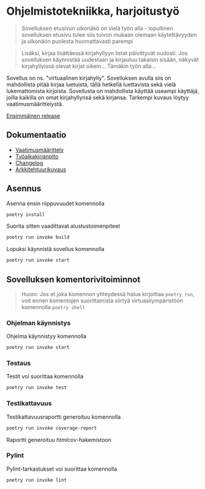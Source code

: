 # Ohjelmistotekniikka, harjoitustyö

> Sovelluksen etusivun ulkonäkö on vielä työn alla - lopullinen sovelluksen etusivu tulee siis toivon mukaan olemaan käytettävyyden ja ulkonäön puolesta huomattavasti parempi

> Lisäksi, kirjaa lisättäessä kirjahyllyyn listat päivittyvät oudosti. Jos sovelluksen käynnistää uudestaan ja kirjautuu takaisin sisään, näkyvät kirjahyllyissä olevat kirjat oikein... Tämäkin työn alla...

Sovellus on ns. "virtuaalinen kirjahylly". Sovelluksen avulla siis on mahdollista pitää kirjaa luetuista, tällä hetkellä luettavista sekä vielä lukemattomista kirjoista. Sovellusta on mahdollista käyttää useampi käyttäjä, joilla kaikilla on omat kirjahyllynsä sekä kirjansa. Tarkempi kuvaus löytyy vaatimusmäärittelystä.

[Ensimmäinen release](https://github.com/helinal/ot-harjoitustyo/releases/tag/viikko5)

## Dokumentaatio

- [Vaatimusmäärittely](https://github.com/helinal/ot-harjoitustyo/blob/main/dokumentaatio/vaatimusmaarittely.md)
- [Työaikakirjanpito](https://github.com/helinal/ot-harjoitustyo/blob/main/dokumentaatio/tuntikirjanpito.md)
- [Changelog](https://github.com/helinal/ot-harjoitustyo/blob/main/dokumentaatio/changelog.md)
- [Arkkitehtuurikuvaus](https://github.com/helinal/ot-harjoitustyo/blob/main/dokumentaatio/arkkitehtuuri.md)

## Asennus

Asenna ensin riippuvuudet komennolla

```bash
poetry install
```

Suorita sitten vaadittavat alustustoimenpiteet

```bash
poetry run invoke build
```

Lopuksi käynnistä sovellus komennolla

```bash
poetry run invoke start
```

## Sovelluksen komentorivitoiminnot

> Huom: Jos et joka komennon yhteydessä halua kirjoittaa `poetry run`, voit ennen komentojen suorittamista siirtyä virtuaaliympäristöön komennolla `poetry shell`


### Ohjelman käynnistys

Ohjelma käynnistyy komennolla

```bash
poetry run invoke start
```

### Testaus

Testit voi suorittaa komennolla

```bash
poetry run invoke test
```

### Testikattavuus

Testikattavuusraportti generoituu komennolla

```bash
poetry run invoke coverage-report
```

Raportti generoituu _htmlcov_-hakemistoon

### Pylint

Pylint-tarkastukset voi suorittaa komennolla

```bash
poetry run invoke lint
```

